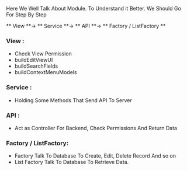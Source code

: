 Here We Well Talk About Module.
To Understand it Better. We Should Go For Step By Step 


** View **-> ** Service **-> ** API **-> ** Factory / ListFactory **


### View : 
* Check View Permission  
* buildEditViewUI
* buildSearchFields
* buildContextMenuModels
 
### Service : 
* Holding Some Methods That Send API To Server

### API : 
* Act as Controller For Backend, Check Permissions And Return Data 

### Factory / ListFactory: 
* Factory Talk To Database To Create, Edit, Delete Record And so on
* List Factory Talk To Database To Retrieve Data. 



